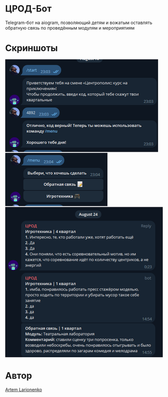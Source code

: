 # ЦРОД-Бот

Telegram-бот на aiogram, позволяющий детям и вожатым оставлять обратную связь по проведённым модулям и мероприятиям

# Скриншоты
![Скриншот](https://github.com/lrrrtm/dc_feedback_bot/blob/master/screen/1.png)
![Скриншот](https://github.com/lrrrtm/dc_feedback_bot/blob/master/screen/2.png)
![Скриншот](https://github.com/lrrrtm/dc_feedback_bot/blob/master/screen/3.png)

# Автор
[Artem Larionenko](https://github.com/lrrrtm)  
